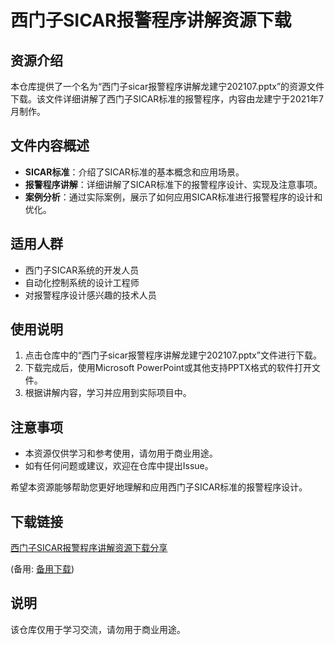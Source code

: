 # 西门子SICAR报警程序讲解资源下载

## 资源介绍

本仓库提供了一个名为“西门子sicar报警程序讲解龙建宁202107.pptx”的资源文件下载。该文件详细讲解了西门子SICAR标准的报警程序，内容由龙建宁于2021年7月制作。

## 文件内容概述

- **SICAR标准**：介绍了SICAR标准的基本概念和应用场景。
- **报警程序讲解**：详细讲解了SICAR标准下的报警程序设计、实现及注意事项。
- **案例分析**：通过实际案例，展示了如何应用SICAR标准进行报警程序的设计和优化。

## 适用人群

- 西门子SICAR系统的开发人员
- 自动化控制系统的设计工程师
- 对报警程序设计感兴趣的技术人员

## 使用说明

1. 点击仓库中的“西门子sicar报警程序讲解龙建宁202107.pptx”文件进行下载。
2. 下载完成后，使用Microsoft PowerPoint或其他支持PPTX格式的软件打开文件。
3. 根据讲解内容，学习并应用到实际项目中。

## 注意事项

- 本资源仅供学习和参考使用，请勿用于商业用途。
- 如有任何问题或建议，欢迎在仓库中提出Issue。

希望本资源能够帮助您更好地理解和应用西门子SICAR标准的报警程序设计。

## 下载链接
[西门子SICAR报警程序讲解资源下载分享]() 

(备用: [备用下载](https://pan.baidu.com/s/1kRUSUws0Yfp8GCHl0JONdA?pwd=1234))

## 说明

该仓库仅用于学习交流，请勿用于商业用途。

